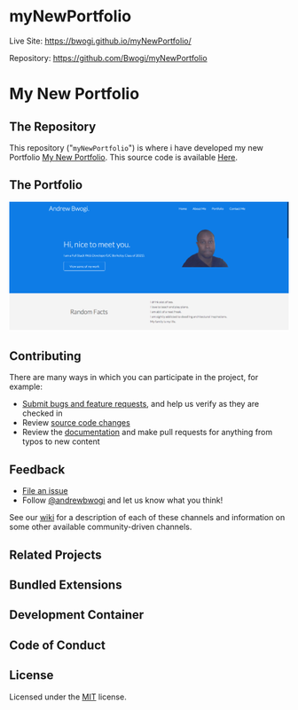 # myNewPortfolio
Live Site: https://bwogi.github.io/myNewPortfolio/

Repository: https://github.com/Bwogi/myNewPortfolio


# My New Portfolio 


## The Repository

This repository ("`myNewPortfolio`") is where i have developed my new Portfolio [My New Portfolio](https://bwogi.github.io/myNewPortfolio/). This source code is available  [Here](https://github.com/Bwogi/myNewPortfolio).

## The Portfolio

<p align="center">
  <img alt="VS Code in action" src="./assets/images/profile_screenshot.png">
</p>

## Contributing

There are many ways in which you can participate in the project, for example:

* [Submit bugs and feature requests](https://github.com/Bwogi/myNewPortfolio/issues), and help us verify as they are checked in
* Review [source code changes](https://github.com/Bwogi/myNewPortfolio/pulls    )
* Review the [documentation](https://github.com/Bwogi/myNewPortfolio/wiki) and make pull requests for anything from typos to new content



## Feedback

* [File an issue](https://github.com/Bwogi/myNewPortfolio/issues)
* Follow [@andrewbwogi](https://twitter.com/andrewbwogi) and let us know what you think!

See our [wiki](https://github.com/Bwogi/myNewPortfolio/wiki/Feedback-Channels) for a description of each of these channels and information on some other available community-driven channels.

## Related Projects

<!-- Many of the core components and extensions to VS Code live in their own repositories on GitHub. For example, the [node debug adapter](https://github.com/microsoft/vscode-node-debug) and the [mono debug adapter](https://github.com/microsoft/vscode-mono-debug) have their own repositories. For a complete list, please visit the [Related Projects](https://github.com/microsoft/vscode/wiki/Related-Projects) page on our [wiki](https://github.com/microsoft/vscode/wiki). -->

## Bundled Extensions

<!-- VS Code includes a set of built-in extensions located in the [extensions](extensions) folder, including grammars and snippets for many languages. Extensions that provide rich language support (code completion, Go to Definition) for a language have the suffix `language-features`. For example, the `json` extension provides coloring for `JSON` and the `json-language-features` provides rich language support for `JSON`. -->

## Development Container

<!-- This repository includes a Visual Studio Code Remote - Containers / Codespaces development container.

- For [Remote - Containers](https://aka.ms/vscode-remote/download/containers), use the **Remote-Containers: Open Repository in Container...** command which creates a Docker volume for better disk I/O on macOS and Windows.
- For Codespaces, install the [Visual Studio Codespaces](https://aka.ms/vscs-ext-vscode) extension in VS Code, and use the **Codespaces: Create New Codespace** command.

Docker / the Codespace should have at least **4 Cores and 6 GB of RAM (8 GB recommended)** to run full build. See the [development container README](.devcontainer/README.md) for more information. -->

## Code of Conduct

<!-- This project has adopted the [Microsoft Open Source Code of Conduct](https://opensource.microsoft.com/codeofconduct/). For more information see the [Code of Conduct FAQ](https://opensource.microsoft.com/codeofconduct/faq/) or contact [opencode@microsoft.com](mailto:opencode@microsoft.com) with any additional questions or comments. -->

## License

Licensed under the [MIT](LICENSE.txt) license.